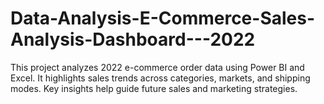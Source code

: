 # Data-Analysis-E-Commerce-Sales-Analysis-Dashboard---2022
This project analyzes 2022 e-commerce order data using Power BI and Excel. It highlights sales trends across categories, markets, and shipping modes. Key insights help guide future sales and marketing strategies.
